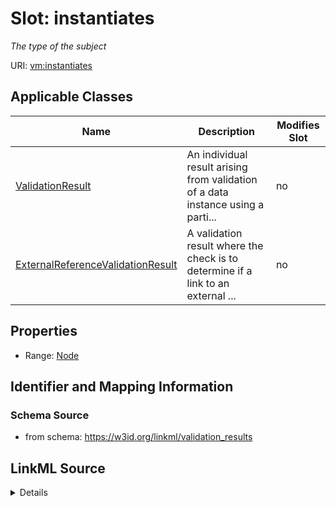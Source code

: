 # Slot: instantiates


_The type of the subject_



URI: [vm:instantiates](https://w3id.org/linkml/validation-model/instantiates)



<!-- no inheritance hierarchy -->




## Applicable Classes

| Name | Description | Modifies Slot |
| --- | --- | --- |
[ValidationResult](ValidationResult.md) | An individual result arising from validation of a data instance using a parti... |  no  |
[ExternalReferenceValidationResult](ExternalReferenceValidationResult.md) | A validation result where the check is to determine if a link to an external ... |  no  |







## Properties

* Range: [Node](Node.md)





## Identifier and Mapping Information







### Schema Source


* from schema: https://w3id.org/linkml/validation_results




## LinkML Source

<details>
```yaml
name: instantiates
description: The type of the subject
from_schema: https://w3id.org/linkml/validation_results
exact_mappings:
- sh:sourceShape
rank: 1000
alias: instantiates
domain_of:
- ValidationResult
range: Node

```
</details>